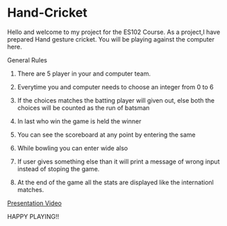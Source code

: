# Hand-Cricket
Hello and welcome to my project for the ES102 Course. As a project,I have prepared Hand gesture cricket. You will be playing against the computer here. 

General Rules

1.  There are 5 player in your and computer team.

2.  Everytime you and computer needs to choose an integer from 0 to 6

3.  If the choices matches the batting player will given out, else both the choices will be counted as the run of batsman 

4.  In last who win the game is held the winner  

5.  You can see the scoreboard at any point by entering the same

6.  While bowling you can enter wide also

7.  If user gives something else than it will print a message of wrong input instead of stoping the game.

8.  At the end of the game all the stats are displayed like the internationl matches.

[Presentation Video](https://drive.google.com/file/d/1ougXlTb0xWF_I40YZZGLUjHWnkaDfs6D/view?usp=sharing)

HAPPY PLAYING!!
